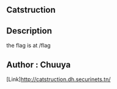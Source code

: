 ## Catstruction
## Description
the flag is at /flag

## Author : Chuuya

[Link]http://catstruction.dh.securinets.tn/

